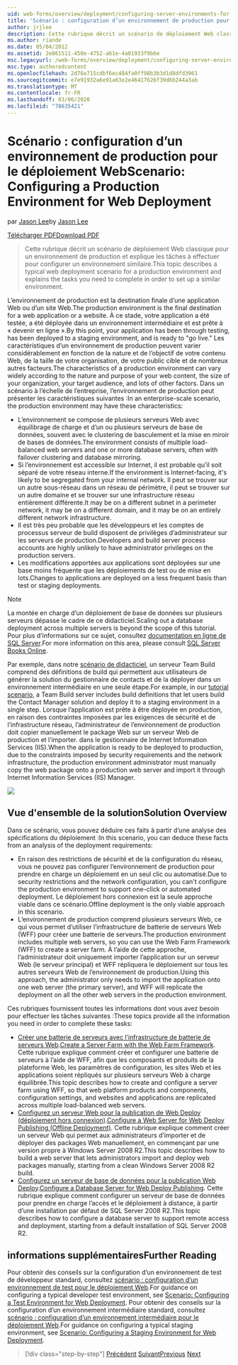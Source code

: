 ```yaml
---
uid: web-forms/overview/deployment/configuring-server-environments-for-web-deployment/scenario-configuring-a-production-environment-for-web-deployment
title: 'Scénario : configuration d’un environnement de production pour le déploiement Web | Microsoft Docs'
author: jrjlee
description: Cette rubrique décrit un scénario de déploiement Web classique pour un environnement de production et explique les tâches que vous devez effectuer pour configurer un...
ms.author: riande
ms.date: 05/04/2012
ms.assetid: 2e861511-450e-4752-a61e-4a01933f9b6e
msc.legacyurl: /web-forms/overview/deployment/configuring-server-environments-for-web-deployment/scenario-configuring-a-production-environment-for-web-deployment
msc.type: authoredcontent
ms.openlocfilehash: 2d76e715cdbf6ec484fa0ff98b3b3d1d8dfd3961
ms.sourcegitcommit: e7e91932a6e91a63e2e46417626f39d6b244a3ab
ms.translationtype: MT
ms.contentlocale: fr-FR
ms.lasthandoff: 03/06/2020
ms.locfileid: "78635421"
---
```

# <a name="scenario-configuring-a-production-environment-for-web-deployment"></a><span data-ttu-id="add10-103">Scénario : configuration d’un environnement de production pour le déploiement Web</span><span class="sxs-lookup"><span data-stu-id="add10-103">Scenario: Configuring a Production Environment for Web Deployment</span></span>

<span data-ttu-id="add10-104">par [Jason Lee](https://github.com/jrjlee)</span><span class="sxs-lookup"><span data-stu-id="add10-104">by [Jason Lee](https://github.com/jrjlee)</span></span>

[<span data-ttu-id="add10-105">Télécharger PDF</span><span class="sxs-lookup"><span data-stu-id="add10-105">Download PDF</span></span>](https://msdnshared.blob.core.windows.net/media/MSDNBlogsFS/prod.evol.blogs.msdn.com/CommunityServer.Blogs.Components.WeblogFiles/00/00/00/63/56/8130.DeployingWebAppsInEnterpriseScenarios.pdf)

> <span data-ttu-id="add10-106">Cette rubrique décrit un scénario de déploiement Web classique pour un environnement de production et explique les tâches à effectuer pour configurer un environnement similaire.</span><span class="sxs-lookup"><span data-stu-id="add10-106">This topic describes a typical web deployment scenario for a production environment and explains the tasks you need to complete in order to set up a similar environment.</span></span>

<span data-ttu-id="add10-107">L’environnement de production est la destination finale d’une application Web ou d’un site Web.</span><span class="sxs-lookup"><span data-stu-id="add10-107">The production environment is the final destination for a web application or a website.</span></span> <span data-ttu-id="add10-108">À ce stade, votre application a été testée, a été déployée dans un environnement intermédiaire et est prête à « devenir en ligne ».</span><span class="sxs-lookup"><span data-stu-id="add10-108">By this point, your application has been through testing, has been deployed to a staging environment, and is ready to "go live."</span></span> <span data-ttu-id="add10-109">Les caractéristiques d’un environnement de production peuvent varier considérablement en fonction de la nature et de l’objectif de votre contenu Web, de la taille de votre organisation, de votre public cible et de nombreux autres facteurs.</span><span class="sxs-lookup"><span data-stu-id="add10-109">The characteristics of a production environment can vary widely according to the nature and purpose of your web content, the size of your organization, your target audience, and lots of other factors.</span></span> <span data-ttu-id="add10-110">Dans un scénario à l’échelle de l’entreprise, l’environnement de production peut présenter les caractéristiques suivantes :</span><span class="sxs-lookup"><span data-stu-id="add10-110">In an enterprise-scale scenario, the production environment may have these characteristics:</span></span>

- <span data-ttu-id="add10-111">L’environnement se compose de plusieurs serveurs Web avec équilibrage de charge et d’un ou plusieurs serveurs de base de données, souvent avec le clustering de basculement et la mise en miroir de bases de données.</span><span class="sxs-lookup"><span data-stu-id="add10-111">The environment consists of multiple load-balanced web servers and one or more database servers, often with failover clustering and database mirroring.</span></span>
- <span data-ttu-id="add10-112">Si l’environnement est accessible sur Internet, il est probable qu’il soit séparé de votre réseau interne.</span><span class="sxs-lookup"><span data-stu-id="add10-112">If the environment is Internet-facing, it's likely to be segregated from your internal network.</span></span> <span data-ttu-id="add10-113">Il peut se trouver sur un autre sous-réseau dans un réseau de périmètre, il peut se trouver sur un autre domaine et se trouver sur une infrastructure réseau entièrement différente.</span><span class="sxs-lookup"><span data-stu-id="add10-113">It may be on a different subnet in a perimeter network, it may be on a different domain, and it may be on an entirely different network infrastructure.</span></span>
- <span data-ttu-id="add10-114">Il est très peu probable que les développeurs et les comptes de processus serveur de build disposent de privilèges d’administrateur sur les serveurs de production.</span><span class="sxs-lookup"><span data-stu-id="add10-114">Developers and build server process accounts are highly unlikely to have administrator privileges on the production servers.</span></span>
- <span data-ttu-id="add10-115">Les modifications apportées aux applications sont déployées sur une base moins fréquente que les déploiements de test ou de mise en lots.</span><span class="sxs-lookup"><span data-stu-id="add10-115">Changes to applications are deployed on a less frequent basis than test or staging deployments.</span></span>

> [!NOTE]
> <span data-ttu-id="add10-116">La montée en charge d’un déploiement de base de données sur plusieurs serveurs dépasse le cadre de ce didacticiel.</span><span class="sxs-lookup"><span data-stu-id="add10-116">Scaling out a database deployment across multiple servers is beyond the scope of this tutorial.</span></span> <span data-ttu-id="add10-117">Pour plus d’informations sur ce sujet, consultez [documentation en ligne de SQL Server](https://technet.microsoft.com/library/ms130214.aspx).</span><span class="sxs-lookup"><span data-stu-id="add10-117">For more information on this area, please consult [SQL Server Books Online](https://technet.microsoft.com/library/ms130214.aspx).</span></span>

<span data-ttu-id="add10-118">Par exemple, dans notre [scénario de didacticiel](../deploying-web-applications-in-enterprise-scenarios/enterprise-web-deployment-scenario-overview.md), un serveur Team Build comprend des définitions de build qui permettent aux utilisateurs de générer la solution du gestionnaire de contacts et de la déployer dans un environnement intermédiaire en une seule étape.</span><span class="sxs-lookup"><span data-stu-id="add10-118">For example, in our [tutorial scenario](../deploying-web-applications-in-enterprise-scenarios/enterprise-web-deployment-scenario-overview.md), a Team Build server includes build definitions that let users build the Contact Manager solution and deploy it to a staging environment in a single step.</span></span> <span data-ttu-id="add10-119">Lorsque l’application est prête à être déployée en production, en raison des contraintes imposées par les exigences de sécurité et de l’infrastructure réseau, l’administrateur de l’environnement de production doit copier manuellement le package Web sur un serveur Web de production et l’importer. dans le gestionnaire de Internet Information Services (IIS).</span><span class="sxs-lookup"><span data-stu-id="add10-119">When the application is ready to be deployed to production, due to the constraints imposed by security requirements and the network infrastructure, the production environment administrator must manually copy the web package onto a production web server and import it through Internet Information Services (IIS) Manager.</span></span>

![](scenario-configuring-a-production-environment-for-web-deployment/_static/image1.png)

## <a name="solution-overview"></a><span data-ttu-id="add10-120">Vue d'ensemble de la solution</span><span class="sxs-lookup"><span data-stu-id="add10-120">Solution Overview</span></span>

<span data-ttu-id="add10-121">Dans ce scénario, vous pouvez déduire ces faits à partir d’une analyse des spécifications du déploiement :</span><span class="sxs-lookup"><span data-stu-id="add10-121">In this scenario, you can deduce these facts from an analysis of the deployment requirements:</span></span>

- <span data-ttu-id="add10-122">En raison des restrictions de sécurité et de la configuration du réseau, vous ne pouvez pas configurer l’environnement de production pour prendre en charge un déploiement en un seul clic ou automatisé.</span><span class="sxs-lookup"><span data-stu-id="add10-122">Due to security restrictions and the network configuration, you can't configure the production environment to support one-click or automated deployment.</span></span> <span data-ttu-id="add10-123">Le déploiement hors connexion est la seule approche viable dans ce scénario.</span><span class="sxs-lookup"><span data-stu-id="add10-123">Offline deployment is the only viable approach in this scenario.</span></span>
- <span data-ttu-id="add10-124">L’environnement de production comprend plusieurs serveurs Web, ce qui vous permet d’utiliser l’infrastructure de batterie de serveurs Web (WFF) pour créer une batterie de serveurs.</span><span class="sxs-lookup"><span data-stu-id="add10-124">The production environment includes multiple web servers, so you can use the Web Farm Framework (WFF) to create a server farm.</span></span> <span data-ttu-id="add10-125">À l’aide de cette approche, l’administrateur doit uniquement importer l’application sur un serveur Web (le serveur principal) et WFF répliquera le déploiement sur tous les autres serveurs Web de l’environnement de production.</span><span class="sxs-lookup"><span data-stu-id="add10-125">Using this approach, the administrator only needs to import the application onto one web server (the primary server), and WFF will replicate the deployment on all the other web servers in the production environment.</span></span>

<span data-ttu-id="add10-126">Ces rubriques fournissent toutes les informations dont vous avez besoin pour effectuer les tâches suivantes :</span><span class="sxs-lookup"><span data-stu-id="add10-126">These topics provide all the information you need in order to complete these tasks:</span></span>

- <span data-ttu-id="add10-127">[Créer une batterie de serveurs avec l’infrastructure de batterie de serveurs Web](configuring-a-database-server-for-web-deploy-publishing.md).</span><span class="sxs-lookup"><span data-stu-id="add10-127">[Create a Server Farm with the Web Farm Framework](configuring-a-database-server-for-web-deploy-publishing.md).</span></span> <span data-ttu-id="add10-128">Cette rubrique explique comment créer et configurer une batterie de serveurs à l’aide de WFF, afin que les composants et produits de la plateforme Web, les paramètres de configuration, les sites Web et les applications soient répliqués sur plusieurs serveurs Web à charge équilibrée.</span><span class="sxs-lookup"><span data-stu-id="add10-128">This topic describes how to create and configure a server farm using WFF, so that web platform products and components, configuration settings, and websites and applications are replicated across multiple load-balanced web servers.</span></span>
- <span data-ttu-id="add10-129">[Configurez un serveur Web pour la publication de Web Deploy (déploiement hors connexion)](configuring-a-web-server-for-web-deploy-publishing-offline-deployment.md).</span><span class="sxs-lookup"><span data-stu-id="add10-129">[Configure a Web Server for Web Deploy Publishing (Offline Deployment)](configuring-a-web-server-for-web-deploy-publishing-offline-deployment.md).</span></span> <span data-ttu-id="add10-130">Cette rubrique explique comment créer un serveur Web qui permet aux administrateurs d’importer et de déployer des packages Web manuellement, en commençant par une version propre à Windows Server 2008 R2.</span><span class="sxs-lookup"><span data-stu-id="add10-130">This topic describes how to build a web server that lets administrators import and deploy web packages manually, starting from a clean Windows Server 2008 R2 build.</span></span>
- <span data-ttu-id="add10-131">[Configurez un serveur de base de données pour la publication Web Deploy](configuring-a-database-server-for-web-deploy-publishing.md).</span><span class="sxs-lookup"><span data-stu-id="add10-131">[Configure a Database Server for Web Deploy Publishing](configuring-a-database-server-for-web-deploy-publishing.md).</span></span> <span data-ttu-id="add10-132">Cette rubrique explique comment configurer un serveur de base de données pour prendre en charge l’accès et le déploiement à distance, à partir d’une installation par défaut de SQL Server 2008 R2.</span><span class="sxs-lookup"><span data-stu-id="add10-132">This topic describes how to configure a database server to support remote access and deployment, starting from a default installation of SQL Server 2008 R2.</span></span>

## <a name="further-reading"></a><span data-ttu-id="add10-133">informations supplémentaires</span><span class="sxs-lookup"><span data-stu-id="add10-133">Further Reading</span></span>

<span data-ttu-id="add10-134">Pour obtenir des conseils sur la configuration d’un environnement de test de développeur standard, consultez [scénario : configuration d’un environnement de test pour le déploiement Web](scenario-configuring-a-test-environment-for-web-deployment.md).</span><span class="sxs-lookup"><span data-stu-id="add10-134">For guidance on configuring a typical developer test environment, see [Scenario: Configuring a Test Environment for Web Deployment](scenario-configuring-a-test-environment-for-web-deployment.md).</span></span> <span data-ttu-id="add10-135">Pour obtenir des conseils sur la configuration d’un environnement intermédiaire standard, consultez [scénario : configuration d’un environnement intermédiaire pour le déploiement Web](scenario-configuring-a-staging-environment-for-web-deployment.md).</span><span class="sxs-lookup"><span data-stu-id="add10-135">For guidance on configuring a typical staging environment, see [Scenario: Configuring a Staging Environment for Web Deployment](scenario-configuring-a-staging-environment-for-web-deployment.md).</span></span>

> [!div class="step-by-step"]
> <span data-ttu-id="add10-136">[Précédent](scenario-configuring-a-staging-environment-for-web-deployment.md)
> [Suivant](configuring-a-web-server-for-web-deploy-publishing-remote-agent.md)</span><span class="sxs-lookup"><span data-stu-id="add10-136">[Previous](scenario-configuring-a-staging-environment-for-web-deployment.md)
[Next](configuring-a-web-server-for-web-deploy-publishing-remote-agent.md)</span></span>
